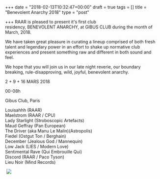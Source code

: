 +++
date = "2018-02-13T10:32:47+00:00"
draft = true
tags = []
title = "Benevolent Anarchy 2018"
type = "post"

+++
RAAR is pleased to present it's first club residency, BENEVOLENT ANARCHY, at GIBUS CLUB during the month of March, 2018.  

We have taken great pleasure in curating a lineup comprised of both fresh talent and legendary power in an effort to shake up normative club experiences and present something raw and different in both sound and feel.  

We hope that you will join us in our late night reverie, our boundary breaking, rule-disapproving, wild, joyful, benevolent anarchy.   

2 + 9 + 16 MARS 2018 

00-08h 

Gibus Club, Paris 

  
Louisahhh (RAAR)  
Maelstrom (RAAR / CPU)   
Lady Starlight (Stroboscopic Artefacts)  
Maud Geffray (Pan European)  
The Driver (aka Manu Le Malin)(Astropolis)   
Fiedel (Ostgut Ton / Berghain)   
December (Jealous God / Mannequin)  
Low Jack (LIES / Modern Love)   
Sentimental Rave (Qui Embrouille Qui)  
Discord (RAAR / Paco Tyson)   
Lieu Noir (Mind Records)

 ![](/uploads/2018/02/13/Affiche#1.jpg)